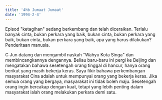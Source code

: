 ```yaml
---
title: '4hb Jumaat Jumaat'
date: '1994-2-4'
---
```

Episod "ketagihan" sedang berkembang dan telah diceraikan. Terlalu banyak cinta, bukan perkara yang baik, bukan cinta, bukan perkara yang baik, bukan cinta, bukan perkara yang baik, apa yang harus dilakukan? Penderitaan manusia.

C Jun datang dan mengambil naskah "Wahyu Kota Singa" dan membincangkannya dengannya. Beliau baru-baru ini pergi ke Beijing dan mengatakan bahawa sesetengah orang tinggal di hancur, hanya orang berikut yang masih bekerja keras. Saya fikir bahawa perkembangan masyarakat Cina adalah untuk mempunyai orang yang bekerja keras. Jika semua orang yang bergaya, masyarakat ini tidak boleh maju. Sesetengah orang ingin bercakap dengan kuat, tetapi yang lebih penting dalam masyarakat ialah orang melakukan perkara demi satu.